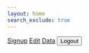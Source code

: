 ```yaml
---
layout: home
search_exclude: true
---
```


<html lang="en">
<head>
    <meta charset="UTF-8">
    <meta name="viewport" content="width=device-width, initial-scale=1.0">
    <title>Navigation Bar</title>
</head>
<body>

<nav>
    <a href="http://127.0.0.1:4200/student_frontend/signup">Signup</a>
    <a href="http://127.0.0.1:4200/student_frontend/edit">Edit</a>
    <a href="http://127.0.0.1:4200/student_frontend/data">Data</a>
    <button onclick = "eraseCookie()">Logout </button>
</nav>

<!-- Your page content goes here -->

</body>
</html>

<script>
    function eraseCookie() {   
        document.cookie = 'jwt=; Max-Age=0; path=/; domain=' + location.hostname;
        console.log(document.cookie) 
        window.location.reload()
}
    let options = {
        method: 'GET',
        headers: {
            'Content-Type': 'application/json;charset=utf-8'
        },
        credentials: 'include'
    }
    function getCookie(name) {
    var match = document.cookie.match(RegExp('(?:^|;\\s*)' + name + '=([^;]*)')); 
    return match ? match[1] : null;
}
    addEventListener("load", (event) => {
        console.log(getCookie("jwt"))
        if(getCookie("jwt")){
            return
        }
        else {
            window.location.href = "http://127.0.0.1:4200/student_frontend/login.html"
        }
    })